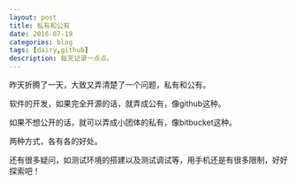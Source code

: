 ```yaml
---
layout: post
title: 私有和公有
date: 2016-07-19
categories: blog
tags: [dairy,github]
description: 每天记录一点点。
---
```

昨天折腾了一天，大致又弄清楚了一个问题，私有和公有。

软件的开发，如果完全开源的话，就弄成公有，像github这种。

如果不想公开的话，就可以弄成小团体的私有，像bitbucket这种。

两种方式，各有各的好处。

还有很多疑问，如测试环境的搭建以及测试调试等，用手机还是有很多限制，好好探索吧！
